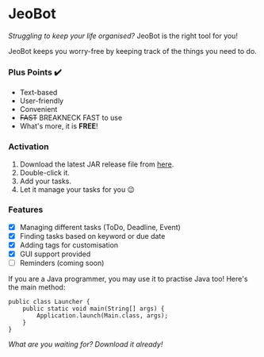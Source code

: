 # JeoBot

_Struggling to keep your life organised?_
JeoBot is the right tool for you!

JeoBot keeps you worry-free by keeping track of the things you need to do.

### Plus Points ✔️
- Text-based
- User-friendly
- Convenient
- ~~FAST~~ BREAKNECK FAST to use
- What's more, it is **FREE**!

### Activation
1. Download the latest JAR release file from [here](https://github.com/Jun-How/ip/releases).
2. Double-click it.
3. Add your tasks.
4. Let it manage your tasks for you 😉

### Features
- [x] Managing different tasks (ToDo, Deadline, Event)
- [x] Finding tasks based on keyword or due date
- [x] Adding tags for customisation
- [x] GUI support provided
- [ ] Reminders (coming soon)

If you are a Java programmer, you may use it to practise Java too! Here's the main method:

```
public class Launcher {
    public static void main(String[] args) {
        Application.launch(Main.class, args);
    }
}
```
_What are you waiting for? Download it already!_
